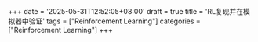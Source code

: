 +++
date = '2025-05-31T12:52:05+08:00'
draft = true
title = 'RL复现并在模拟器中验证'
tags = ["Reinforcement Learning"]
categories = ["Reinforcement Learning"]
+++
